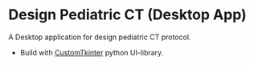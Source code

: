 # Design Pediatric CT (Desktop App)

A Desktop application for design pediatric CT protocol.

- Build with [CustomTkinter](https://customtkinter.tomschimansky.com) python UI-library.

